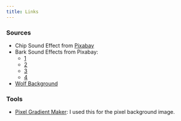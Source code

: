 ```yaml
---
title: Links
---
```


### Sources

- Chip Sound Effect from [Pixabay](https://pixabay.com/sound-effects/eating-chips-81092/)
- Bark Sound Effects from Pixabay:
  - [1](https://pixabay.com/sound-effects/single-bark-of-a-dog-38780/)
  - [2](https://pixabay.com/sound-effects/barking-3-47779/)
  - [3](https://pixabay.com/sound-effects/dog-bark-179915/)
  - [4](https://pixabay.com/sound-effects/barking-123909/)
- [Wolf Background](https://sadhost.neocities.org/images/tiles/wolfblkbg.gif)

### Tools

- [Pixel Gradient Maker](https://pixel-gradient-maker.glitch.me/): I used this for the pixel background image.